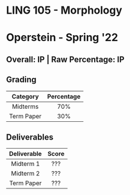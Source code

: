 # LING 105 - Morphology

# Operstein - Spring '22

## Overall: IP | Raw Percentage: IP

## Grading

|  Category  | Percentage |
| :--------: | :--------: |
|  Midterms  |    70%     |
| Term Paper |    30%     |

## Deliverables

| Deliverable | Score |
| :---------: | :---: |
|  Midterm 1  |  ???  |
|  Midterm 2  |  ???  |
| Term Paper  |  ???  |

